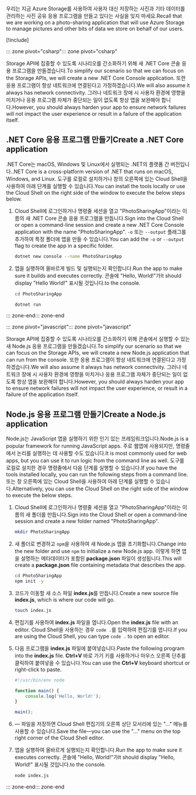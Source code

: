 <span data-ttu-id="f14bb-101">우리는 지금 Azure Storage를 사용하여 사용자 대신 저장하는 사진과 기타 데이터를 관리하는 사진 공유 응용 프로그램을 만들고 있다는 사실을 잊지 마세요.</span><span class="sxs-lookup"><span data-stu-id="f14bb-101">Recall that we are working on a photo-sharing application that will use Azure Storage to manage pictures and other bits of data we store on behalf of our users.</span></span>

[!include[](../../../includes/azure-sandbox-activate.md)]

<span data-ttu-id="f14bb-102">::: zone pivot="csharp"</span><span class="sxs-lookup"><span data-stu-id="f14bb-102">::: zone pivot="csharp"</span></span>

<span data-ttu-id="f14bb-103">Storage API에 집중할 수 있도록 시나리오를 간소화하기 위해 새 .NET Core 콘솔 응용 프로그램을 만들겠습니다.</span><span class="sxs-lookup"><span data-stu-id="f14bb-103">To simplify our scenario so that we can focus on the Storage APIs, we will create a new .NET Core Console application.</span></span> <span data-ttu-id="f14bb-104">또한 응용 프로그램이 항상 네트워크에 연결된다고 가정하겠습니다.</span><span class="sxs-lookup"><span data-stu-id="f14bb-104">We will also assume it always has network connectivity.</span></span> <span data-ttu-id="f14bb-105">그러나 네트워크 장애 시 사용자 환경에 영향을 미치거나 응용 프로그램 자체가 중단되는 일이 없도록 항상 앱을 보완해야 합니다.</span><span class="sxs-lookup"><span data-stu-id="f14bb-105">However, you should always harden your app to ensure network failures will not impact the user experience or result in a failure of the application itself.</span></span>

## <a name="create-a-net-core-application"></a><span data-ttu-id="f14bb-106">.NET Core 응용 프로그램 만들기</span><span class="sxs-lookup"><span data-stu-id="f14bb-106">Create a .NET Core application</span></span>

<span data-ttu-id="f14bb-107">.NET Core는 macOS, Windows 및 Linux에서 실행되는 .NET의 플랫폼 간 버전입니다.</span><span class="sxs-lookup"><span data-stu-id="f14bb-107">.NET Core is a cross-platform version of .NET that runs on macOS, Windows, and Linux.</span></span> <span data-ttu-id="f14bb-108">도구를 로컬로 설치하거나 창의 오른쪽에 있는 Cloud Shell을 사용하여 아래 단계를 실행할 수 있습니다.</span><span class="sxs-lookup"><span data-stu-id="f14bb-108">You can install the tools locally or use the Cloud Shell on the right side of the window to execute the below steps below.</span></span>

1. <span data-ttu-id="f14bb-109">Cloud Shell에 로그인하거나 명령줄 세션을 열고 "PhotoSharingApp"이라는 이름의 새 .NET Core 콘솔 응용 프로그램을 만듭니다.</span><span class="sxs-lookup"><span data-stu-id="f14bb-109">Sign into the Cloud Shell or open a command-line session and create a new .NET Core Console application with the name "PhotoSharingApp".</span></span> <span data-ttu-id="f14bb-110">`-o` 또는 `--output` 플래그를 추가하여 특정 폴더에 앱을 만들 수 있습니다.</span><span class="sxs-lookup"><span data-stu-id="f14bb-110">You can add the `-o` or `--output` flag to create the app in a specific folder.</span></span>

    ```bash
    dotnet new console --name PhotoSharingApp
    ```

1. <span data-ttu-id="f14bb-111">앱을 실행하여 올바르게 빌드 및 실행되는지 확인합니다.</span><span class="sxs-lookup"><span data-stu-id="f14bb-111">Run the app to make sure it builds and executes correctly.</span></span> <span data-ttu-id="f14bb-112">콘솔에 "Hello, World!"가</span><span class="sxs-lookup"><span data-stu-id="f14bb-112">It should display "Hello World!"</span></span> <span data-ttu-id="f14bb-113">표시될 것입니다.</span><span class="sxs-lookup"><span data-stu-id="f14bb-113">to the console.</span></span>

    ```bash
    cd PhotoSharingApp
    
    dotnet run
    ```
<span data-ttu-id="f14bb-114">::: zone-end</span><span class="sxs-lookup"><span data-stu-id="f14bb-114">::: zone-end</span></span>

<span data-ttu-id="f14bb-115">::: zone pivot="javascript"</span><span class="sxs-lookup"><span data-stu-id="f14bb-115">::: zone pivot="javascript"</span></span>

<span data-ttu-id="f14bb-116">Storage API에 집중할 수 있도록 시나리오를 간소화하기 위해 콘솔에서 실행할 수 있는 새 Node.js 응용 프로그램을 만들겠습니다.</span><span class="sxs-lookup"><span data-stu-id="f14bb-116">To simplify our scenario so that we can focus on the Storage APIs, we will create a new Node.js application that can run from the console.</span></span> <span data-ttu-id="f14bb-117">또한 응용 프로그램이 항상 네트워크에 연결된다고 가정하겠습니다.</span><span class="sxs-lookup"><span data-stu-id="f14bb-117">We will also assume it always has network connectivity.</span></span> <span data-ttu-id="f14bb-118">그러나 네트워크 장애 시 사용자 환경에 영향을 미치거나 응용 프로그램 자체가 중단되는 일이 없도록 항상 앱을 보완해야 합니다.</span><span class="sxs-lookup"><span data-stu-id="f14bb-118">However, you should always harden your app to ensure network failures will not impact the user experience, or result in a failure of the application itself.</span></span>

## <a name="create-a-nodejs-application"></a><span data-ttu-id="f14bb-119">Node.js 응용 프로그램 만들기</span><span class="sxs-lookup"><span data-stu-id="f14bb-119">Create a Node.js application</span></span>

<span data-ttu-id="f14bb-120">Node.js는 JavaScript 앱을 실행하기 위한 인기 있는 프레임워크입니다.</span><span class="sxs-lookup"><span data-stu-id="f14bb-120">Node.js is a popular framework for running JavaScript apps.</span></span> <span data-ttu-id="f14bb-121">주로 웹앱에 사용되지만, 명령줄에서 논리를 실행하는 데 사용할 수도 있습니다.</span><span class="sxs-lookup"><span data-stu-id="f14bb-121">It is most commonly used for web apps, but you can use it to run logic from the command line as well.</span></span> <span data-ttu-id="f14bb-122">도구를 로컬로 설치한 경우 명령줄에서 다음 단계를 실행할 수 있습니다.</span><span class="sxs-lookup"><span data-stu-id="f14bb-122">If you have the tools installed locally, you can run the following steps from a command line.</span></span> <span data-ttu-id="f14bb-123">또는 창 오른쪽에 있는 Cloud Shell을 사용하여 아래 단계를 실행할 수 있습니다.</span><span class="sxs-lookup"><span data-stu-id="f14bb-123">Alternatively, you can use the Cloud Shell on the right side of the window to execute the below steps.</span></span>

1. <span data-ttu-id="f14bb-124">Cloud Shell에 로그인하거나 명령줄 세션을 열고 "PhotoSharingApp"이라는 이름의 새 폴더를 만듭니다.</span><span class="sxs-lookup"><span data-stu-id="f14bb-124">Sign into the Cloud Shell or open a command-line session and create a new folder named "PhotoSharingApp".</span></span>

    ```bash
    mkdir PhotoSharingApp
    ```

1. <span data-ttu-id="f14bb-125">새 폴더로 변경하고 `npm`을 사용하여 새 Node.js 앱을 초기화합니다.</span><span class="sxs-lookup"><span data-stu-id="f14bb-125">Change into the new folder and use `npm` to initialize a new Node.js app.</span></span> <span data-ttu-id="f14bb-126">이렇게 하면 앱을 설명하는 메타데이터가 포함된 **package.json** 파일이 생성됩니다.</span><span class="sxs-lookup"><span data-stu-id="f14bb-126">This will create a **package.json** file containing metadata that describes the app.</span></span>

    ```bash
    cd PhotoSharingApp
    npm init -y
    ```

1. <span data-ttu-id="f14bb-127">코드가 이동할 새 소스 파일 **index.js**를 만듭니다.</span><span class="sxs-lookup"><span data-stu-id="f14bb-127">Create a new source file **index.js**, which is where our code will go.</span></span>

    ```bash
    touch index.js
    ```

1. <span data-ttu-id="f14bb-128">편집기를 사용하여 **index.js** 파일을 엽니다.</span><span class="sxs-lookup"><span data-stu-id="f14bb-128">Open the **index.js** file with an editor.</span></span> <span data-ttu-id="f14bb-129">Cloud Shell을 사용하는 경우 `code .`를 입력하여 편집기를 엽니다.</span><span class="sxs-lookup"><span data-stu-id="f14bb-129">If you are using the Cloud Shell, you can type `code .` to open an editor.</span></span>

1. <span data-ttu-id="f14bb-130">다음 프로그램을 **index.js** 파일에 붙여넣습니다.</span><span class="sxs-lookup"><span data-stu-id="f14bb-130">Paste the following program into the **index.js** file.</span></span> <span data-ttu-id="f14bb-131">**Ctrl+V** 바로 가기 키를 사용하거나 마우스 오른쪽 단추를 클릭하여 붙여넣을 수 있습니다.</span><span class="sxs-lookup"><span data-stu-id="f14bb-131">You can use the **Ctrl+V** keyboard shortcut or right-click to paste.</span></span>

    ```javascript
    #!/usr/bin/env node
    
    function main() {
        console.log('Hello, World!');
    }
    
    main();
    ```
1. <span data-ttu-id="f14bb-132">&mdash; 파일을 저장하면 Cloud Shell 편집기의 오른쪽 상단 모서리에 있는 "..." 메뉴를 사용할 수 있습니다.</span><span class="sxs-lookup"><span data-stu-id="f14bb-132">Save the file&mdash;you can use the "..." menu on the top right corner of the Cloud Shell editor.</span></span>

1. <span data-ttu-id="f14bb-133">앱을 실행하여 올바르게 실행되는지 확인합니다.</span><span class="sxs-lookup"><span data-stu-id="f14bb-133">Run the app to make sure it executes correctly.</span></span> <span data-ttu-id="f14bb-134">콘솔에 "Hello, World!"가</span><span class="sxs-lookup"><span data-stu-id="f14bb-134">It should display "Hello, World!"</span></span> <span data-ttu-id="f14bb-135">표시될 것입니다.</span><span class="sxs-lookup"><span data-stu-id="f14bb-135">to the console.</span></span>

    ```bash
    node index.js
    ```

<span data-ttu-id="f14bb-136">::: zone-end</span><span class="sxs-lookup"><span data-stu-id="f14bb-136">::: zone-end</span></span>